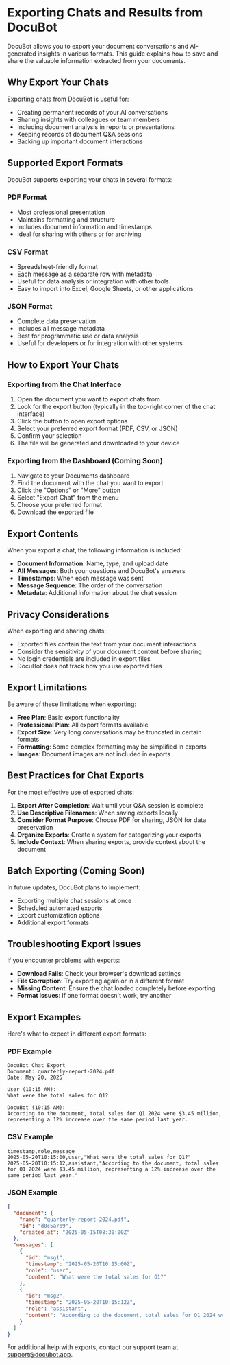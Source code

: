 # Exporting Chats and Results from DocuBot

DocuBot allows you to export your document conversations and AI-generated insights in various formats. This guide explains how to save and share the valuable information extracted from your documents.

## Why Export Your Chats

Exporting chats from DocuBot is useful for:

- Creating permanent records of your AI conversations
- Sharing insights with colleagues or team members
- Including document analysis in reports or presentations
- Keeping records of document Q&A sessions
- Backing up important document interactions

## Supported Export Formats

DocuBot supports exporting your chats in several formats:

### PDF Format

- Most professional presentation
- Maintains formatting and structure
- Includes document information and timestamps
- Ideal for sharing with others or for archiving

### CSV Format

- Spreadsheet-friendly format
- Each message as a separate row with metadata
- Useful for data analysis or integration with other tools
- Easy to import into Excel, Google Sheets, or other applications

### JSON Format

- Complete data preservation
- Includes all message metadata
- Best for programmatic use or data analysis
- Useful for developers or for integration with other systems

## How to Export Your Chats

### Exporting from the Chat Interface

1. Open the document you want to export chats from
2. Look for the export button (typically in the top-right corner of the chat interface)
3. Click the button to open export options
4. Select your preferred export format (PDF, CSV, or JSON)
5. Confirm your selection
6. The file will be generated and downloaded to your device

### Exporting from the Dashboard (Coming Soon)

1. Navigate to your Documents dashboard
2. Find the document with the chat you want to export
3. Click the "Options" or "More" button
4. Select "Export Chat" from the menu
5. Choose your preferred format
6. Download the exported file

## Export Contents

When you export a chat, the following information is included:

- **Document Information**: Name, type, and upload date
- **All Messages**: Both your questions and DocuBot's answers
- **Timestamps**: When each message was sent
- **Message Sequence**: The order of the conversation
- **Metadata**: Additional information about the chat session

## Privacy Considerations

When exporting and sharing chats:

- Exported files contain the text from your document interactions
- Consider the sensitivity of your document content before sharing
- No login credentials are included in export files
- DocuBot does not track how you use exported files

## Export Limitations

Be aware of these limitations when exporting:

- **Free Plan**: Basic export functionality
- **Professional Plan**: All export formats available
- **Export Size**: Very long conversations may be truncated in certain formats
- **Formatting**: Some complex formatting may be simplified in exports
- **Images**: Document images are not included in exports

## Best Practices for Chat Exports

For the most effective use of exported chats:

1. **Export After Completion**: Wait until your Q&A session is complete
2. **Use Descriptive Filenames**: When saving exports locally
3. **Consider Format Purpose**: Choose PDF for sharing, JSON for data preservation
4. **Organize Exports**: Create a system for categorizing your exports
5. **Include Context**: When sharing exports, provide context about the document

## Batch Exporting (Coming Soon)

In future updates, DocuBot plans to implement:

- Exporting multiple chat sessions at once
- Scheduled automated exports
- Export customization options
- Additional export formats

## Troubleshooting Export Issues

If you encounter problems with exports:

- **Download Fails**: Check your browser's download settings
- **File Corruption**: Try exporting again or in a different format
- **Missing Content**: Ensure the chat loaded completely before exporting
- **Format Issues**: If one format doesn't work, try another

## Export Examples

Here's what to expect in different export formats:

### PDF Example

```
DocuBot Chat Export
Document: quarterly-report-2024.pdf
Date: May 20, 2025

User (10:15 AM):
What were the total sales for Q1?

DocuBot (10:15 AM):
According to the document, total sales for Q1 2024 were $3.45 million,
representing a 12% increase over the same period last year.
```

### CSV Example

```
timestamp,role,message
2025-05-20T10:15:00,user,"What were the total sales for Q1?"
2025-05-20T10:15:12,assistant,"According to the document, total sales for Q1 2024 were $3.45 million, representing a 12% increase over the same period last year."
```

### JSON Example

```json
{
  "document": {
    "name": "quarterly-report-2024.pdf",
    "id": "d0c5a7b9",
    "created_at": "2025-05-15T08:30:00Z"
  },
  "messages": [
    {
      "id": "msg1",
      "timestamp": "2025-05-20T10:15:00Z",
      "role": "user",
      "content": "What were the total sales for Q1?"
    },
    {
      "id": "msg2",
      "timestamp": "2025-05-20T10:15:12Z",
      "role": "assistant",
      "content": "According to the document, total sales for Q1 2024 were $3.45 million, representing a 12% increase over the same period last year."
    }
  ]
}
```

For additional help with exports, contact our support team at support@docubot.app.
